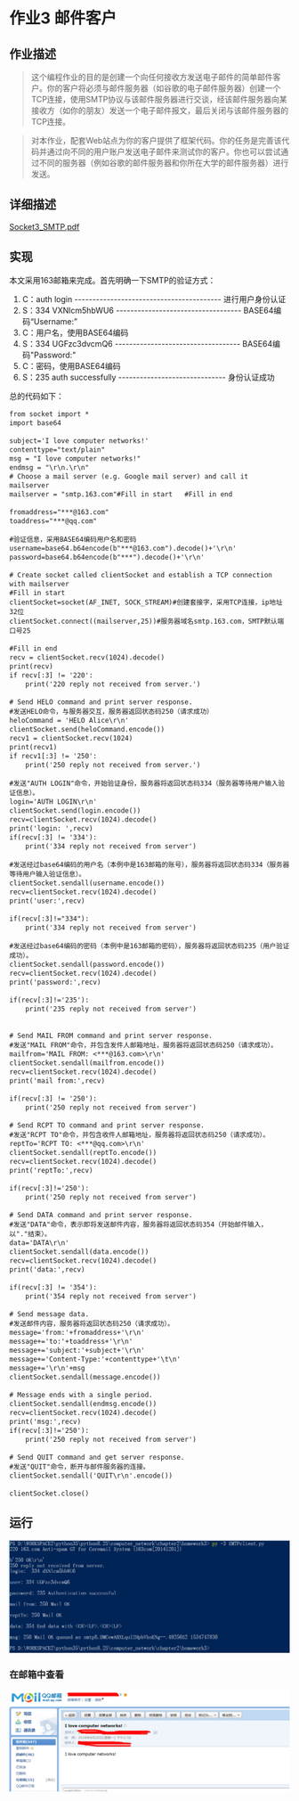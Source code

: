 # 作业3 邮件客户

## 作业描述

>这个编程作业的目的是创建一个向任何接收方发送电子邮件的简单邮件客户。你的客户将必须与邮件服务器（如谷歌的电子邮件服务器）创建一个TCP连接，使用SMTP协议与该邮件服务器进行交谈，经该邮件服务器向某接收方（如你的朋友）发送一个电子邮件报文，最后关闭与该邮件服务器的TCP连接。

>对本作业，配套Web站点为你的客户提供了框架代码。你的任务是完善该代码并通过向不同的用户账户发送电子邮件来测试你的客户。你也可以尝试通过不同的服务器（例如谷歌的邮件服务器和你所在大学的邮件服务器）进行发送。

## 详细描述

[Socket3_SMTP.pdf](Socket3_SMTP.pdf)

## 实现

  本文采用163邮箱来完成。首先明确一下SMTP的验证方式：

1. C：auth login ----------------------------------------- 进行用户身份认证 
2. S：334 VXNlcm5hbWU6 ----------------------------------- BASE64编码“Username:”
3. C：用户名，使用BASE64编码
4. S：334 UGFzc3dvcmQ6 ----------------------------------- BASE64编码"Password:"
5. C：密码，使用BASE64编码
6. S：235 auth successfully ------------------------------ 身份认证成功

总的代码如下：

    from socket import *
    import base64

    subject='I love computer networks!'
    contenttype="text/plain"
    msg = "I love computer networks!"
    endmsg = "\r\n.\r\n"
    # Choose a mail server (e.g. Google mail server) and call it mailserver 
    mailserver = "smtp.163.com"#Fill in start   #Fill in end

    fromaddress="***@163.com"
    toaddress="***@qq.com"

    #验证信息，采用BASE64编码用户名和密码
    username=base64.b64encode(b"***@163.com").decode()+'\r\n'
    password=base64.b64encode(b"***").decode()+'\r\n'

    # Create socket called clientSocket and establish a TCP connection with mailserver
    #Fill in start
    clientSocket=socket(AF_INET, SOCK_STREAM)#创建套接字，采用TCP连接，ip地址32位
    clientSocket.connect((mailserver,25))#服务器域名smtp.163.com，SMTP默认端口号25

    #Fill in end
    recv = clientSocket.recv(1024).decode()
    print(recv)
    if recv[:3] != '220':
        print('220 reply not received from server.')

    # Send HELO command and print server response.
    #发送HELO命令，与服务器交互，服务器返回状态码250（请求成功）
    heloCommand = 'HELO Alice\r\n'
    clientSocket.send(heloCommand.encode())
    recv1 = clientSocket.recv(1024)
    print(recv1)
    if recv1[:3] != '250':
        print('250 reply not received from server.')

    #发送"AUTH LOGIN"命令，开始验证身份，服务器将返回状态码334（服务器等待用户输入验证信息）。
    login='AUTH LOGIN\r\n'
    clientSocket.send(login.encode())
    recv=clientSocket.recv(1024).decode()
    print('login: ',recv)
    if(recv[:3] != '334'):
        print('334 reply not received from server')

    #发送经过base64编码的用户名（本例中是163邮箱的账号），服务器将返回状态码334（服务器等待用户输入验证信息）。
    clientSocket.sendall(username.encode())
    recv=clientSocket.recv(1024).decode()
    print('user:',recv)

    if(recv[:3]!="334"):
        print('334 reply not received from server')

    #发送经过base64编码的密码（本例中是163邮箱的密码），服务器将返回状态码235（用户验证成功）。
    clientSocket.sendall(password.encode())
    recv=clientSocket.recv(1024).decode()
    print('password:',recv)

    if(recv[:3]!='235'):
        print('235 reply not received from server')


    # Send MAIL FROM command and print server response.
    #发送"MAIL FROM"命令，并包含发件人邮箱地址，服务器将返回状态码250（请求成功）。
    mailfrom='MAIL FROM: <***@163.com>\r\n'
    clientSocket.sendall(mailfrom.encode())
    recv=clientSocket.recv(1024).decode()
    print('mail from:',recv)

    if(recv[:3] != '250'):
        print('250 reply not received from server')

    # Send RCPT TO command and print server response.
    #发送"RCPT TO"命令，并包含收件人邮箱地址，服务器将返回状态码250（请求成功）。
    reptTo='RCPT TO: <***@qq.com>\r\n'
    clientSocket.sendall(reptTo.encode())
    recv=clientSocket.recv(1024).decode()
    print('reptTo:',recv)

    if(recv[:3]!='250'):
        print('250 reply not received from server')

    # Send DATA command and print server response.
    #发送"DATA"命令，表示即将发送邮件内容，服务器将返回状态码354（开始邮件输入，以"."结束）。
    data='DATA\r\n'
    clientSocket.sendall(data.encode())
    recv=clientSocket.recv(1024).decode()
    print('data:',recv)

    if(recv[:3] != '354'):
        print('354 reply not received from server')

    # Send message data.
    #发送邮件内容，服务器将返回状态码250（请求成功）。
    message='from:'+fromaddress+'\r\n'
    message+='to:'+toaddress+'\r\n'
    message+='subject:'+subject+'\r\n'
    message+='Content-Type:'+contenttype+'\t\n'
    message+='\r\n'+msg
    clientSocket.sendall(message.encode())

    # Message ends with a single period.
    clientSocket.sendall(endmsg.encode())
    recv=clientSocket.recv(1024).decode()
    print('msg:',recv)
    if(recv[:3]!='250'):
        print('250 reply not received from server')

    # Send QUIT command and get server response.
    #发送"QUIT"命令，断开与邮件服务器的连接。
    clientSocket.sendall('QUIT\r\n'.encode())

    clientSocket.close()

## 运行
![homework3.png](../img/homework3.png)

### 在邮箱中查看
![homework3_2.png](../img/homework3_2.png)
